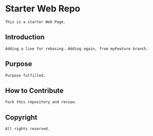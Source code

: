 # Starter Web Repo
    This is a starter Web Page.
## Introduction
    Adding a line for rebasing. Adding again, from myFeature branch.
## Purpose
    Purpose fulfilled.
## How to Contribute
    Fork this repository and review.
## Copyright
    All rights reserved.